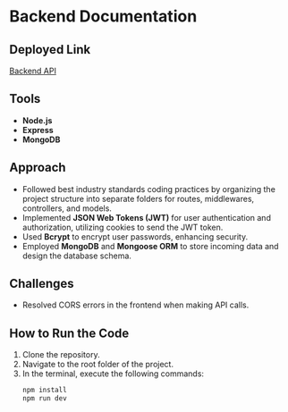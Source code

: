 # Backend Documentation

## Deployed Link
[Backend API](https://kreditmind-backend.onrender.com/v1)

## Tools
- **Node.js**
- **Express**
- **MongoDB**

## Approach
- Followed best industry standards coding practices by organizing the project structure into separate folders for routes, middlewares, controllers, and models.
- Implemented **JSON Web Tokens (JWT)** for user authentication and authorization, utilizing cookies to send the JWT token.
- Used **Bcrypt** to encrypt user passwords, enhancing security.
- Employed **MongoDB** and **Mongoose ORM** to store incoming data and design the database schema.

## Challenges
- Resolved CORS errors in the frontend when making API calls.

## How to Run the Code
1. Clone the repository.
2. Navigate to the root folder of the project.
3. In the terminal, execute the following commands:
   ```bash
   npm install
   npm run dev